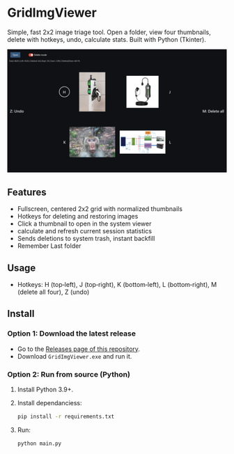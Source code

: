 # GridImgViewer

Simple, fast 2x2 image triage tool.
Open a folder, view four thumbnails, delete with hotkeys, undo, calculate stats. Built with Python (Tkinter).

![Screenshot](Screenshot.png)

## Features

- Fullscreen, centered 2x2 grid with normalized thumbnails
- Hotkeys for deleting and restoring images
- Click a thumbnail to open in the system viewer
- calculate and refresh current session statistics
- Sends deletions to system trash, instant backfill
- Remember Last folder

## Usage

- Hotkeys: H (top‑left), J (top‑right), K (bottom‑left), L (bottom‑right), M (delete all four), Z (undo)

## Install

### Option 1: Download the latest release

- Go to the [Releases page of this repository](https://github.com/Koussay-Akchi/gridImgViewer/releases).
- Download `GridImgViewer.exe` and run it.

### Option 2: Run from source (Python)

1. Install Python 3.9+.
2. Install dependanciess:

   ```bash
   pip install -r requirements.txt
   ```

3. Run:

   ```bash
   python main.py
   ```

